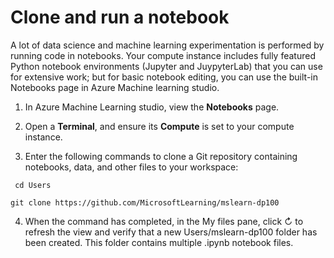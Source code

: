 # Clone and run a notebook

A lot of data science and machine learning experimentation is performed by running code in notebooks. Your compute instance includes fully featured Python notebook environments (Jupyter and JuypyterLab) that you can use for extensive work; but for basic notebook editing, you can use the built-in Notebooks page in Azure Machine learning studio.

1. In Azure Machine Learning studio, view the **Notebooks** page.
2. Open a **Terminal**, and ensure its **Compute** is set to your compute instance.

3. Enter the following commands to clone a Git repository containing notebooks, data, and other files to your workspace:

` cd Users`

 `git clone https://github.com/MicrosoftLearning/mslearn-dp100`
 
 4. When the command has completed, in the My files pane, click ↻ to refresh the view and verify that a new Users/mslearn-dp100 folder has been created. This folder contains multiple .ipynb notebook files.

